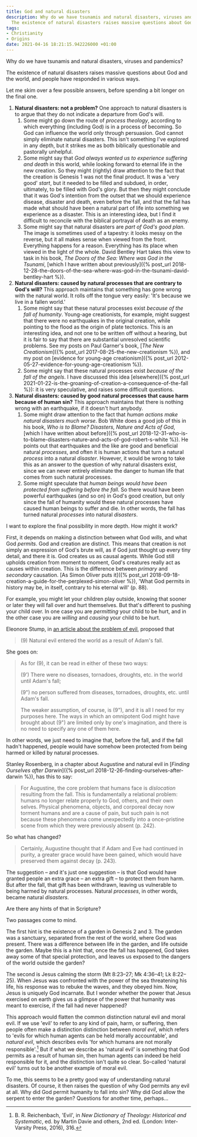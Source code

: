 ```yaml
---
title: God and natural disasters
description: Why do we have tsunamis and natural disasters, viruses and pandemics?
  The existence of natural disasters raises massive questions about God and the world.
tags:
- Christianity
- Origins
date: 2021-04-16 18:21:15.942226000 +01:00
---
```

Why do we have tsunamis and natural disasters, viruses and pandemics?

The existence of natural disasters raises massive questions about God and the world, and people have responded in various ways.

Let me skim over a few possible answers, before spending a bit longer on the final one. 

1. **Natural disasters: not a problem?** One approach to natural disasters is to argue that they do not indicate a departure from God's will.
   1. Some might go down the route of _process theology_, according to which everything (including God) is in a process of becoming. So God can influence the world only through persuasion. God cannot simply eliminate natural disasters. This isn't something I've explored in any depth, but it strikes me as both biblically questionable and pastorally unhelpful.
   1. Some might say that _God always wanted us to experience suffering and death_ in this world, while looking forward to eternal life in the new creation. So they might (rightly) draw attention to the fact that the creation is Genesis 1 was not the final product. It was a 'very good' _start_, but it needed to be filled and subdued, in order, ultimately, to be filled with God's glory. But then they might conclude that it was God's intention from the outset that we should experience disease, disaster and death, even before the fall, and that the fall has made what should have been a natural part of life into something we experience as a disaster. This is an interesting idea, but I find it difficult to reconcile with the biblical portrayal of death as an enemy.
   1. Some might say that natural disasters are _part of God's good plan_. The image is sometimes used of a tapestry: it looks messy on the reverse, but it all makes sense when viewed from the front. Everything happens for a reason. Everything has its place when viewed in the light of the whole. David Bentley Hart takes this view to task in his book, _The Doors of the Sea: Where was God in the Tsunami_, [which I have written about previously]({% post_url 2018-12-28-the-doors-of-the-sea-where-was-god-in-the-tsunami-david-bentley-hart %}).
1. **Natural disasters: caused by natural processes that are contrary to God's will?** This approach maintains that something has gone wrong with the natural world. It rolls off the tongue very easily: 'It's because we live in a fallen world.'
   1. Some might say that these natural processes exist _because of the fall of humanity_. Young-age creationists, for example, might suggest that there were no earthquakes in the original creation, while pointing to the flood as the origin of plate tectonics. This is an interesting idea, and not one to be written off without a hearing, but it is fair to say that there are substantial unresolved scientific problems. See my posts on Paul Garner's book, [_The New Creationism_]({% post_url 2017-08-25-the-new-creationism %}), and my post on [evidence for young-age creationism]({% post_url 2012-05-27-evidence-for-young-age-creationism %}).
   1. Some might say that these natural processes exist _because of the fall of the angels_. I have discussed this idea [elsewhere]({% post_url 2021-01-22-is-the-groaning-of-creation-a-consequence-of-the-fall %}): it is very speculative, and raises some difficult questions.
1. **Natural disasters: caused by good natural processes that cause harm because of human sin?** This approach maintains that there is nothing wrong with an earthquake, if it doesn't hurt anybody.
   1. Some might draw attention to the fact that _human actions make natural disasters much worse_. Bob White does a good job of this in his book, _Who is to Blame? Disasters, Nature and Acts of God_, [which I have written about before]({% post_url 2018-12-31-who-is-to-blame-disasters-nature-and-acts-of-god-robert-s-white %}). He points out that earthquakes and the like are good and beneficial natural _processes_, and often it is human actions that turn a natural _process_ into a natural _disaster_. However, it would be wrong to take this as an answer to the question of why natural disasters exist, since we can never entirely eliminate the danger to human life that comes from such natural processes.
   1. Some might speculate that _human beings would have been protected from suffering before the fall_. So there would have been powerful earthquakes (and so on) in God's good creation, but only since the fall of humanity would these natural processes have caused human beings to suffer and die. In other words, the fall has turned natural _processes_ into natural _disasters_.

I want to explore the final possibility in more depth. How might it work?

First, it depends on making a distinction between what God _wills_, and what God _permits_. God and creation are distinct. This means that creation is not simply an expression of God's brute will, as if God just thought up every tiny detail, and there it is. God creates us as causal agents. While God still upholds creation from moment to moment, God's creatures really act as causes within creation. This is the difference between _primary_ and _secondary_ causation. [As Simon Oliver puts it]({% post_url 2018-09-18-creation-a-guide-for-the-perplexed-simon-oliver %}), 'What God permits in history may be, in itself, contrary to his eternal will' (p. 88).

For example, you might let your children play outside, knowing that sooner or later they will fall over and hurt themselves. But that's different to pushing your child over. In one case you are _permitting_ your child to be hurt, and in the other case you are _willing_ and _causing_ your child to be hurt.

Eleonore Stump, in [an article about the problem of evil](https://www.pdcnet.org/faithphil/content/faithphil_1985_0002_0004_0392_0423), proposed that

> (9) Natural evil entered the world as a result of Adam's fall.

She goes on:

> As for (9), it can be read in either of these two ways:
>
> (9') There were no diseases, tornadoes, droughts, etc. in the world until Adam's fall;
>
> (9") no person suffered from diseases, tornadoes, droughts, etc. until Adam's fall.
>
> The weaker assumption, of course, is (9"), and it is all I need for my purposes here. The ways in which an omnipotent God might have brought about (9") are limited only by one's imagination, and there is no need to specify any one of them here.

In other words, we just need to imagine that, before the fall, and if the fall hadn't happened, people would have somehow been protected from being harmed or killed by natural processes.

Stanley Rosenberg, in a chapter about Augustine and natural evil in [_Finding Ourselves after Darwin_]({% post_url 2018-12-26-finding-ourselves-after-darwin %}), has this to say:

> For Augustine, the core problem that humans face is _dislocation_ resulting from the fall. This is fundamentally a relational problem: humans no longer relate properly to God, others, and their own selves. Physical phenomena, objects, and corporeal decay now torment humans and are a cause of pain, but such pain is not because these phenomena come unexpectedly into a once-pristine scene from which they were previously absent (p. 242).

So what has changed?

> Certainly, Augustine thought that if Adam and Eve had continued in purity, a greater grace would have been gained, which would have preserved them against decay (p. 243).

The suggestion &ndash; and it's just one suggestion &ndash; is that God would have granted people an extra grace &ndash; an extra gift &ndash; to protect them from harm. But after the fall, that gift has been withdrawn, leaving us vulnerable to being harmed by natural processes. Natural _processes_, in other words, became natural _disasters_.

Are there any hints of that in Scripture?

Two passages come to mind.

The first hint is the existence of a garden in Genesis 2 and 3. The garden was a sanctuary, separated from the rest of the world, where God was present. There was a difference between life in the garden, and life outside the garden. Maybe this is a hint that, once the fall has happened, God takes away some of that special protection, and leaves us exposed to the dangers of the world outside the garden?

The second is Jesus calming the storm (Mt 8:23–27; Mk 4:36–41; Lk 8:22–25). When Jesus was confronted with the power of the sea threatening his life, his response was to rebuke the waves, and they obeyed him. Now, Jesus is uniquely God incarnate. But I wonder whether the power that Jesus exercised on earth gives us a glimpse of the power that humanity was meant to exercise, if the fall had never happened?

This approach would flatten the common distinction natural evil and moral evil. If we use 'evil' to refer to any kind of pain, harm, or suffering, then people often make a distinction distinction between _moral evil_, which refers to 'evils for which human agents can be held morally accountable', and _natural evil_, which describes evils 'for which humans are not morally responsible'.[^2] But if what we describe as 'natural evil' is something that God permits as a result of human sin, then human agents can indeed be held responsible for it, and the distinction isn't quite so clear. So-called 'natural evil' turns out to be another example of moral evil.

To me, this seems to be a pretty good way of understanding natural disasters. Of course, it then raises the question of why God permits any evil at all. Why did God permit humanity to fall into sin? Why did God allow the serpent to enter the garden? Questions for another time, perhaps...

[^2]: B. R. Reichenbach, 'Evil', in _New Dictionary of Theology: Historical and Systematic_, ed. by Martin Davie and others, 2nd ed. (London: Inter-Varsity Press, 2016), 316.
